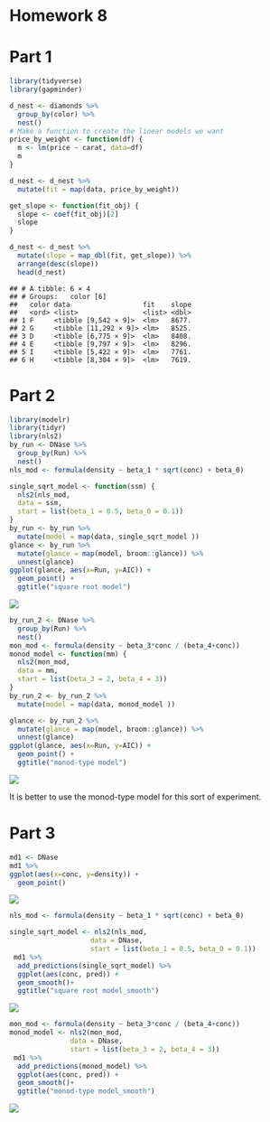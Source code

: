Homework 8
================

# Part 1

``` r
library(tidyverse)
library(gapminder)
```

``` r
d_nest <- diamonds %>%
  group_by(color) %>%
  nest()
# Make a function to create the linear models we want
price_by_weight <- function(df) {
  m <- lm(price ~ carat, data=df)
  m
}

d_nest <- d_nest %>%
  mutate(fit = map(data, price_by_weight))

get_slope <- function(fit_obj) {
  slope <- coef(fit_obj)[2]
  slope
}

d_nest <- d_nest %>%
  mutate(slope = map_dbl(fit, get_slope)) %>%
  arrange(desc(slope))
  head(d_nest)
```

    ## # A tibble: 6 × 4
    ## # Groups:   color [6]
    ##   color data                  fit    slope
    ##   <ord> <list>                <list> <dbl>
    ## 1 F     <tibble [9,542 × 9]>  <lm>   8677.
    ## 2 G     <tibble [11,292 × 9]> <lm>   8525.
    ## 3 D     <tibble [6,775 × 9]>  <lm>   8408.
    ## 4 E     <tibble [9,797 × 9]>  <lm>   8296.
    ## 5 I     <tibble [5,422 × 9]>  <lm>   7761.
    ## 6 H     <tibble [8,304 × 9]>  <lm>   7619.

# Part 2

``` r
library(modelr)
library(tidyr)
library(nls2)
by_run <- DNase %>% 
  group_by(Run) %>% 
  nest()
nls_mod <- formula(density ~ beta_1 * sqrt(conc) + beta_0)

single_sqrt_model <- function(ssm) {
  nls2(nls_mod, 
  data = ssm, 
  start = list(beta_1 = 0.5, beta_0 = 0.1))
}
by_run <- by_run %>% 
  mutate(model = map(data, single_sqrt_model ))
glance <- by_run %>% 
  mutate(glance = map(model, broom::glance)) %>% 
  unnest(glance)
ggplot(glance, aes(x=Run, y=AIC)) + 
  geom_point() + 
  ggtitle("square root model")
```

![](hw_8_files/figure-gfm/unnamed-chunk-3-1.png)<!-- -->

``` r
by_run_2 <- DNase %>% 
  group_by(Run) %>% 
  nest()
mon_mod <- formula(density ~ beta_3*conc / (beta_4+conc))
monod_model <- function(mm) {
  nls2(mon_mod, 
  data = mm, 
  start = list(beta_3 = 2, beta_4 = 3))
}
by_run_2 <- by_run_2 %>% 
  mutate(model = map(data, monod_model ))

glance <- by_run_2 %>% 
  mutate(glance = map(model, broom::glance)) %>% 
  unnest(glance)
ggplot(glance, aes(x=Run, y=AIC)) + 
  geom_point() + 
  ggtitle("monod-type model")
```

![](hw_8_files/figure-gfm/unnamed-chunk-4-1.png)<!-- -->

It is better to use the monod-type model for this sort of experiment.

# Part 3

``` r
md1 <- DNase
md1 %>% 
ggplot(aes(x=conc, y=density)) + 
  geom_point() 
```

![](hw_8_files/figure-gfm/unnamed-chunk-5-1.png)<!-- -->

``` r
nls_mod <- formula(density ~ beta_1 * sqrt(conc) + beta_0)

single_sqrt_model <- nls2(nls_mod, 
                    data = DNase, 
                    start = list(beta_1 = 0.5, beta_0 = 0.1))
 md1 %>% 
  add_predictions(single_sqrt_model) %>% 
  ggplot(aes(conc, pred)) + 
  geom_smooth()+ 
  ggtitle("square root model_smooth")
```

![](hw_8_files/figure-gfm/unnamed-chunk-6-1.png)<!-- -->

``` r
mon_mod <- formula(density ~ beta_3*conc / (beta_4+conc))
monod_model <- nls2(mon_mod, 
               data = DNase, 
               start = list(beta_3 = 2, beta_4 = 3))
 md1 %>% 
  add_predictions(monod_model) %>% 
  ggplot(aes(conc, pred)) + 
  geom_smooth()+ 
  ggtitle("monod-type model_smooth")
```

![](hw_8_files/figure-gfm/unnamed-chunk-7-1.png)<!-- -->
